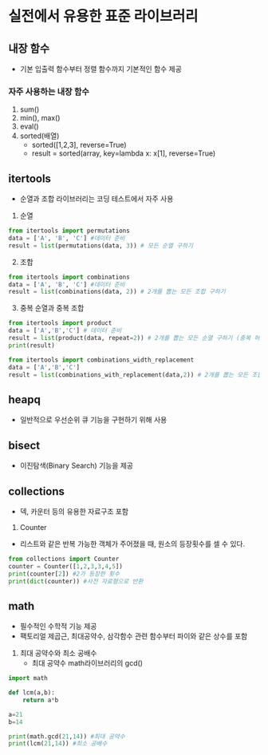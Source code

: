 # 실전에서 유용한 표준 라이브러리

## 내장 함수
- 기본 입출력 함수부터 정렬 함수까지 기본적인 함수 제공
### 자주 사용하는 내장 함수
1. sum()
2. min(), max()
3. eval()
4. sorted(배열)
    - sorted([1,2,3], reverse=True)
    - result = sorted(array, key=lambda x: x[1], reverse=True)

## itertools
- 순열과 조합 라이브러리는 코딩 테스트에서 자주 사용
1. 순열
```py
from itertools import permutations
data = ['A', 'B', 'C'] #데이터 준비
result = list(permutations(data, 3)) # 모든 순열 구하기
```
2. 조합
```py
from itertools import combinations
data = ['A', 'B', 'C'] #데이터 준비
result = list(combinations(data, 2)) # 2개를 뽑는 모든 조합 구하기
```

3. 중복 순열과 중복 조합
```py
from itertools import product
data = ['A','B','C'] # 데이터 준비
result = list(product(data, repeat=2)) # 2개를 뽑는 모든 순열 구하기 (중복 허용)
print(result)
```

```py
from itertools import combinations_width_replacement
data = ['A','B','C']
result = list(combinations_with_replacement(data,2)) # 2개를 뽑는 모든 조합 구하기 (중복 허용)
```

## heapq
- 일반적으로 우선순위 큐 기능을 구현하기 위해 사용

## bisect
- 이진탐색(Binary Search) 기능을 제공

## collections
- 덱, 카운터 등의 유용한 자료구조 포함

1. Counter
- 리스트와 같은 반복 가능한 객체가 주어졌을 때, 원소의 등장횟수를 셀 수 있다.

```py
from collections import Counter
counter = Counter([1,2,3,3,4,5])
print(counter[2]) #2가 등장한 횟수
print(dict(counter)) #사전 자료형으로 반환
```

## math
- 필수적인 수학적 기능 제공
- 팩토리얼 제곱근, 최대공약수, 삼각함수 관련 함수부터 파이와 같은 상수를 포함

1. 최대 공약수와 최소 공배수
    - 최대 공약수 math라이브러리의 gcd()
```py
import math

def lcm(a,b):
    return a*b

a=21
b=14

print(math.gcd(21,14)) #최대 공약수
print(lcm(21,14)) #최소 공배수
```

